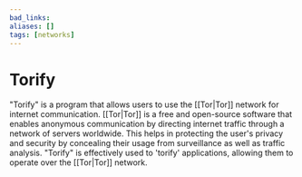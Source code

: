 ```yaml
---
bad_links: 
aliases: []
tags: [networks]
---
```

# Torify

"Torify" is a program that allows users to use the [[Tor|Tor]] network for internet communication. [[Tor|Tor]] is a free and open-source software that enables anonymous communication by directing internet traffic through a network of servers worldwide. This helps in protecting the user's privacy and security by concealing their usage from surveillance as well as traffic analysis. "Torify" is effectively used to 'torify' applications, allowing them to operate over the [[Tor|Tor]] network.